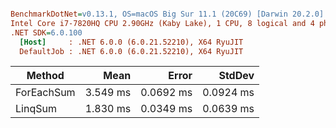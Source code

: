 ``` ini

BenchmarkDotNet=v0.13.1, OS=macOS Big Sur 11.1 (20C69) [Darwin 20.2.0]
Intel Core i7-7820HQ CPU 2.90GHz (Kaby Lake), 1 CPU, 8 logical and 4 physical cores
.NET SDK=6.0.100
  [Host]     : .NET 6.0.0 (6.0.21.52210), X64 RyuJIT
  DefaultJob : .NET 6.0.0 (6.0.21.52210), X64 RyuJIT


```
|     Method |     Mean |     Error |    StdDev |
|----------- |---------:|----------:|----------:|
| ForEachSum | 3.549 ms | 0.0692 ms | 0.0924 ms |
|    LinqSum | 1.830 ms | 0.0349 ms | 0.0639 ms |
